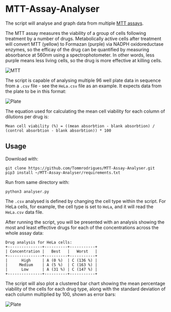 # MTT-Assay-Analyser

The script will analyse and graph data from multiple [MTT assays](https://en.wikipedia.org/wiki/MTT_assay).

The MTT assay measures the viability of a group of cells following treatment by a number of drugs. Metabolically active cells after treatment will convert MTT (yellow) to Formazan (purple) via NADPH oxidoreductase enzymes, so the efficay of the drug can be quantified by measuring absorbance at 560nm using a spectrophotometer. In other words, less purple means less living cells, so the drug is more effective at killing cells.

![MTT](https://upload.wikimedia.org/wikipedia/commons/thumb/d/de/MTT_reaction.png/1600px-MTT_reaction.png)

The script is capable of analysing multiple 96 well plate data in sequence from a `.csv` file - see the `HeLa.csv` file as an example. It expects data from the plate to be in this format:

![Plate](https://i.ibb.co/Y867wkv/Picture-1.png)

The equation used for calculating the mean cell viability for each column of dilutions per drug is:
```
Mean cell viability (%) = ((mean absorbtion - blank absorbtion) / (control absorbtion - blank absorbtion)) * 100
```

## Usage

Download with:
```
git clone https://github.com/Tommrodrigues/MTT-Assay-Analyser.git
pip3 install ~/MTT-Assay-Analyser/requirements.txt
```

Run from same directory with:
```
python3 analyser.py
```

The `.csv` analysed is defined by changing the cell type within the script. For HeLa cells, for example, the cell type is set to `HeLa`, and it will read the `HeLa.csv` data file.

After running the script, you will be presented with an analysis showing the most and least effective drugs for each of the concentrations across the whole assay data:

```
Drug analysis for HeLa cells:
+---------------+----------+-----------+
| Concentration |   Best   |   Worst   |
+---------------+----------+-----------+
|      High     | A (0 %)  | C (136 %) |
|     Medium    | A (5 %)  | C (163 %) |
|      Low      | A (31 %) | C (147 %) |
+---------------+----------+-----------+ 
```

The script will also plot a clustered bar chart showing the mean percentage viability of the cells for each drug type, along with the standard deviation of each column multiplied by 100, shown as error bars:

![Plate](https://i.ibb.co/m0X0myS/Figure-1.png)
